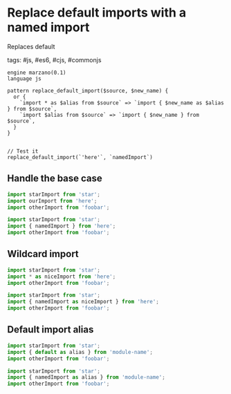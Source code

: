 # Replace default imports with a named import

Replaces default

tags: #js, #es6, #cjs, #commonjs

```grit
engine marzano(0.1)
language js

pattern replace_default_import($source, $new_name) {
  or {
    `import * as $alias from $source` => `import { $new_name as $alias } from $source`,
    `import $alias from $source` => `import { $new_name } from $source`,
  }
}


// Test it
replace_default_import(`'here'`, `namedImport`)
```

## Handle the base case

```ts
import starImport from 'star';
import ourImport from 'here';
import otherImport from 'foobar';
```

```ts
import starImport from 'star';
import { namedImport } from 'here';
import otherImport from 'foobar';
```

## Wildcard import

```ts
import starImport from 'star';
import * as niceImport from 'here';
import otherImport from 'foobar';
```

```ts
import starImport from 'star';
import { namedImport as niceImport } from 'here';
import otherImport from 'foobar';
```

## Default import alias

```ts
import starImport from 'star';
import { default as alias } from 'module-name';
import otherImport from 'foobar';
```

```ts
import starImport from 'star';
import { namedImport as alias } from 'module-name';
import otherImport from 'foobar';
```
